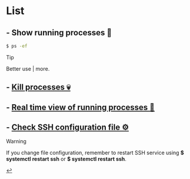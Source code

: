 # List

## - Show running processes 🏃
```bash
$ ps -ef
```
> [!TIP]
> Better use | more.

## - [Kill processes 💀](kill-processes.md)

## - [Real time view of running processes 👀](running-processes.md)

## - [Check SSH configuration file ⚙️](ssh-config.md)
> [!WARNING]
> If you change file configuration, remember to restart SSH service using **$ systemctl restart ssh** or **$ systemctl restart ssh**.

[↩️](../Linux.md)
